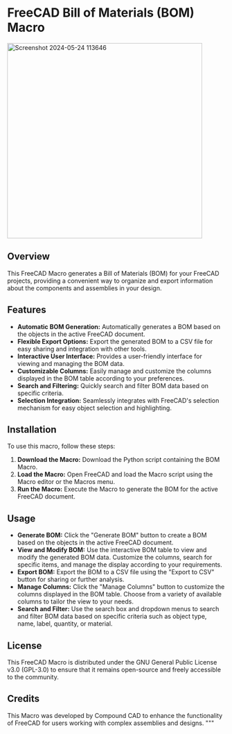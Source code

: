 # FreeCAD Bill of Materials (BOM) Macro

<img src="https://github.com/CompoundCAD/FreeCAD-BOM-Macro/assets/170032786/0aee93e6-940f-408f-aa88-b14c28578019" alt="Screenshot 2024-05-24 113646" width="450">

## Overview
This FreeCAD Macro generates a Bill of Materials (BOM) for your FreeCAD projects, providing a convenient way to organize and export information about the components and assemblies in your design.

## Features
- **Automatic BOM Generation:** Automatically generates a BOM based on the objects in the active FreeCAD document.
- **Flexible Export Options:** Export the generated BOM to a CSV file for easy sharing and integration with other tools.
- **Interactive User Interface:** Provides a user-friendly interface for viewing and managing the BOM data.
- **Customizable Columns:** Easily manage and customize the columns displayed in the BOM table according to your preferences.
- **Search and Filtering:** Quickly search and filter BOM data based on specific criteria.
- **Selection Integration:** Seamlessly integrates with FreeCAD's selection mechanism for easy object selection and highlighting.

## Installation
To use this macro, follow these steps:

1. **Download the Macro:** Download the Python script containing the BOM Macro.
2. **Load the Macro:** Open FreeCAD and load the Macro script using the Macro editor or the Macros menu.
3. **Run the Macro:** Execute the Macro to generate the BOM for the active FreeCAD document.

## Usage
- **Generate BOM:** Click the "Generate BOM" button to create a BOM based on the objects in the active FreeCAD document.
- **View and Modify BOM:** Use the interactive BOM table to view and modify the generated BOM data. Customize the columns, search for specific items, and manage the display according to your requirements.
- **Export BOM:** Export the BOM to a CSV file using the "Export to CSV" button for sharing or further analysis.
- **Manage Columns:** Click the "Manage Columns" button to customize the columns displayed in the BOM table. Choose from a variety of available columns to tailor the view to your needs.
- **Search and Filter:** Use the search box and dropdown menus to search and filter BOM data based on specific criteria such as object type, name, label, quantity, or material.

## License
This FreeCAD Macro is distributed under the GNU General Public License v3.0 (GPL-3.0) to ensure that it remains open-source and freely accessible to the community.

## Credits
This Macro was developed by Compound CAD to enhance the functionality of FreeCAD for users working with complex assemblies and designs. 
"""
